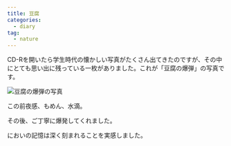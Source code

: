 ```yaml
---
title: 豆腐
categories:
  - diary
tag:
  - nature
---
```


CD-Rを開いたら学生時代の懐かしい写真がたくさん出てきたのですが、その中にとても思い出に残っている一枚がありました。これが「豆腐の爆弾」の写真です。

![豆腐の爆弾の写真][1]

この前夜感、もめん、水滴。

その後、ご丁寧に爆発してくれました。

においの記憶は深く刻まれることを実感しました。

[1]: /img/uploads/2011/02/to-fu-bomb.jpg
